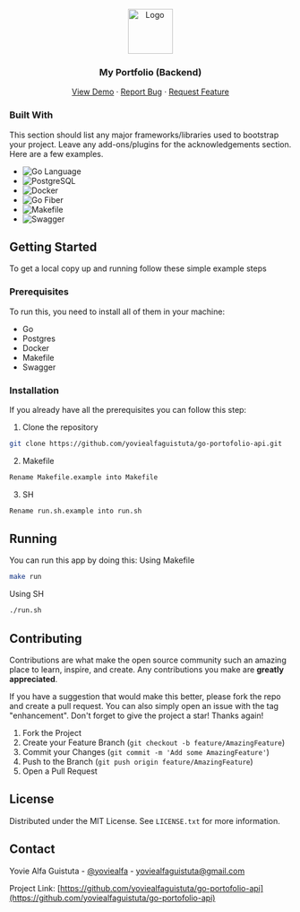 <div id="top"></div>

<!-- PROJECT LOGO -->
<br />
<div align="center">
  <a href="https://github.com/yoviealfaguistuta/react-portofolio-frontend">
    <img src="https://github.com/yoviealfaguistuta/react-portofolio-frontend/blob/production/public/logo.png?raw=true" alt="Logo" width="80" height="80">
  </a>

  <h3 align="center">My Portfolio (Backend)</h3>

  <p align="center">
    <a href="http://128.199.92.158:3008/swagger/index.html">View Demo</a>
    ·
    <a href="https://github.com/yoviealfaguistuta/go-portofolio-api/issues">Report Bug</a>
    ·
    <a href="https://github.com/yoviealfaguistuta/go-portofolio-api/issues">Request Feature</a>
  </p>
</div>



### Built With

This section should list any major frameworks/libraries used to bootstrap your project. Leave any add-ons/plugins for the acknowledgements section. Here are a few examples.

* ![Go Language](https://img.shields.io/badge/Go_Language-0D1117?style=flat&logo=go)&nbsp;
* ![PostgreSQL](https://img.shields.io/badge/-PostgreSQL-0D1117?style=flat&logo=postgresql)&nbsp;
* ![Docker](https://img.shields.io/badge/-Docker-0D1117?style=flat&logo=docker)&nbsp;
* ![Go Fiber](https://img.shields.io/badge/Go_Fiber-0D1117?style=flat&logo=go-fiber)&nbsp;
* ![Makefile](https://img.shields.io/badge/Makefile-0D1117?style=flat&logo=makefile)&nbsp;
* ![Swagger](https://img.shields.io/badge/Swagger-0D1117?style=flat&logo=swagger)&nbsp;

<!-- GETTING STARTED -->
## Getting Started

To get a local copy up and running follow these simple example steps

### Prerequisites

To run this, you need to install all of them in your machine:
- Go
- Postgres
- Docker
- Makefile
- Swagger

### Installation 

If you already have all the prerequisites you can follow this step:

1. Clone the repository
 ```sh
 git clone https://github.com/yoviealfaguistuta/go-portofolio-api.git
 ```
2. Makefile
  ```sh
  Rename Makefile.example into Makefile
  ```
  
3. SH
  ```sh
  Rename run.sh.example into run.sh
  ```
<!-- USAGE EXAMPLES -->
## Running

You can run this app by doing this:
Using Makefile
  ```sh
  make run
  ```
Using SH
  ```sh
  ./run.sh 
  ```
 
<!-- CONTRIBUTING -->
## Contributing

Contributions are what make the open source community such an amazing place to learn, inspire, and create. Any contributions you make are **greatly appreciated**.

If you have a suggestion that would make this better, please fork the repo and create a pull request. You can also simply open an issue with the tag "enhancement".
Don't forget to give the project a star! Thanks again!

1. Fork the Project
2. Create your Feature Branch (`git checkout -b feature/AmazingFeature`)
3. Commit your Changes (`git commit -m 'Add some AmazingFeature'`)
4. Push to the Branch (`git push origin feature/AmazingFeature`)
5. Open a Pull Request

<!-- LICENSE -->
## License

Distributed under the MIT License. See `LICENSE.txt` for more information.

<!-- CONTACT -->
## Contact

Yovie Alfa Guistuta - [@yoviealfa](https://www.instagram.com/yoviealfa/) - yoviealfaguistuta@gmail.com

Project Link: [https://github.com/yoviealfaguistuta/go-portofolio-api](https://github.com/yoviealfaguistuta/go-portofolio-api)
